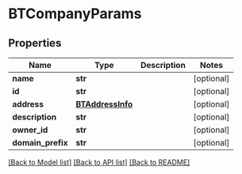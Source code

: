 # BTCompanyParams

## Properties
Name | Type | Description | Notes
------------ | ------------- | ------------- | -------------
**name** | **str** |  | [optional] 
**id** | **str** |  | [optional] 
**address** | [**BTAddressInfo**](BTAddressInfo.md) |  | [optional] 
**description** | **str** |  | [optional] 
**owner_id** | **str** |  | [optional] 
**domain_prefix** | **str** |  | [optional] 

[[Back to Model list]](../README.md#documentation-for-models) [[Back to API list]](../README.md#documentation-for-api-endpoints) [[Back to README]](../README.md)


